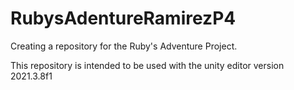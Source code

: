 # RubysAdentureRamirezP4
Creating a repository for the Ruby's Adventure Project.

This repository is intended to be used with the unity editor version 2021.3.8f1
